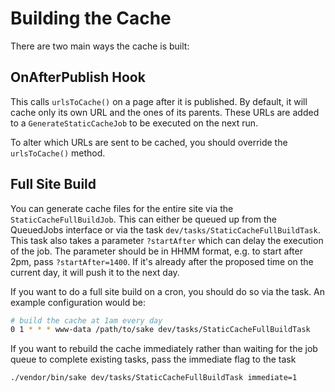 # Building the Cache

There are two main ways the cache is built:

## OnAfterPublish Hook

This calls `urlsToCache()` on a page after it is published. By default, it will cache
only its own URL and the ones of its parents. These URLs are added to a
`GenerateStaticCacheJob` to be executed on the next run.

To alter which URLs are sent to be cached, you should override the `urlsToCache()`
method.

## Full Site Build

You can generate cache files for the entire site via the `StaticCacheFullBuildJob`.
This can either be queued up from the QueuedJobs interface or via the task
`dev/tasks/StaticCacheFullBuildTask`. This task also takes a parameter `?startAfter`
which can delay the execution of the job. The parameter should be in HHMM format,
e.g. to start after 2pm, pass `?startAfter=1400`. If it's already after the proposed
time on the current day, it will push it to the next day.

If you want to do a full site build on a cron, you should do so via the task. An
example configuration would be:

```bash
# build the cache at 1am every day
0 1 * * * www-data /path/to/sake dev/tasks/StaticCacheFullBuildTask
```

If you want to rebuild the cache immediately rather than waiting for the
job queue to complete existing tasks, pass the immediate flag to the task

```bash
./vendor/bin/sake dev/tasks/StaticCacheFullBuildTask immediate=1
```
